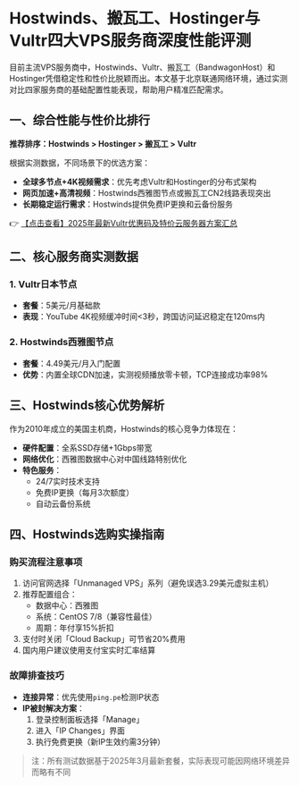 # Hostwinds、搬瓦工、Hostinger与Vultr四大VPS服务商深度性能评测

目前主流VPS服务商中，Hostwinds、Vultr、搬瓦工（BandwagonHost）和Hostinger凭借稳定性和性价比脱颖而出。本文基于北京联通网络环境，通过实测对比四家服务商的基础配置性能表现，帮助用户精准匹配需求。

## 一、综合性能与性价比排行

**推荐排序：Hostwinds > Hostinger > 搬瓦工 > Vultr**

根据实测数据，不同场景下的优选方案：

- **全球多节点+4K视频需求**：优先考虑Vultr和Hostinger的分布式架构
- **网页加速+高清视频**：Hostwinds西雅图节点或搬瓦工CN2线路表现突出
- **长期稳定运行需求**：Hostwinds提供免费IP更换和云备份服务

👉 [【点击查看】2025年最新Vultr优惠码及特价云服务器方案汇总](https://bit.ly/VuLtr)

## 二、核心服务商实测数据

### 1. Vultr日本节点
- **套餐**：5美元/月基础款
- **表现**：YouTube 4K视频缓冲时间<3秒，跨国访问延迟稳定在120ms内

### 2. Hostwinds西雅图节点
- **套餐**：4.49美元/月入门配置
- **优势**：内置全球CDN加速，实测视频播放零卡顿，TCP连接成功率98%

## 三、Hostwinds核心优势解析

作为2010年成立的美国主机商，Hostwinds的核心竞争力体现在：

- **硬件配置**：全系SSD存储+1Gbps带宽
- **网络优化**：西雅图数据中心对中国线路特别优化
- **特色服务**：  
  - 24/7实时技术支持
  - 免费IP更换（每月3次额度）
  - 自动云备份系统

## 四、Hostwinds选购实操指南

### 购买流程注意事项
1. 访问官网选择「Unmanaged VPS」系列（避免误选3.29美元虚拟主机）
2. 推荐配置组合：
   - 数据中心：西雅图
   - 系统：CentOS 7/8（兼容性最佳）
   - 周期：年付享15%折扣
3. 支付时关闭「Cloud Backup」可节省20%费用
4. 国内用户建议使用支付宝实时汇率结算

### 故障排查技巧
- **连接异常**：优先使用`ping.pe`检测IP状态
- **IP被封解决方案**：
  1. 登录控制面板选择「Manage」
  2. 进入「IP Changes」界面
  3. 执行免费更换（新IP生效约需3分钟）

> 注：所有测试数据基于2025年3月最新套餐，实际表现可能因网络环境差异而略有不同